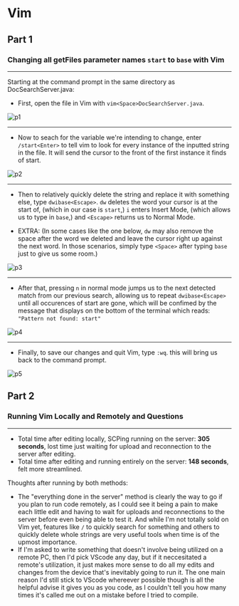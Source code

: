 # Vim


## Part 1
### Changing all getFiles parameter names `start` to `base` with Vim
---
Starting at the command prompt in the same directory as DocSearchServer.java:
- First, open the file in Vim with `vim<Space>DocSearchServer.java`.

![p1](vimp1.PNG)

---

- Now to seach for the variable we're intending to change, enter `/start<Enter>` to tell vim to look for every instance of the inputted string in the file. It will send the cursor to the front of the first instance it finds of start.

![p2](vimp2.PNG)

---

- Then to relatively quickly delete the string and replace it with something else, type `dwibase<Escape>`. `dw` deletes the word your cursor is at the start of, (which in our case is `start`,) `i` enters Insert Mode, (which allows us to type in `base`,) and `<Escape>` returns us to Normal Mode. 
* EXTRA: (In some cases like the one below, `dw` may also remove the space after the word we deleted and leave the cursor right up against the next word. In those scenarios, simply type `<Space>` after typing `base` just to give us some room.)

![p3](vimp3.PNG)

---

- After that, pressing `n` in normal mode jumps us to the next detected match from our previous search, allowing us to repeat `dwibase<Escape>` until all occurences of start are gone, which will be confimed by the message that displays on the bottom of the terminal which reads: `"Pattern not found: start"`

![p4](vimp4.PNG)

---

* Finally, to save our changes and quit Vim, type `:wq`. this will bring us back to the command prompt.

![p5](vimp5.PNG)  
## Part 2

### Running Vim Locally and Remotely and Questions

---

- Total time after editing locally, SCPing running on the server: **305 seconds**, lost time just waiting for upload and reconnection to the server after editing.
- Total time after editing and running entirely on the server: **148 seconds**, felt more streamlined.

Thoughts after running by both methods:

* The "everything done in the server" method is clearly the way to go if you plan to run code remotely, as I could see it being a pain to make each little edit and having to wait for uploads and reconnections to the server before even being able to test it. And while I'm not totally sold on Vim yet, features like `/` to quickly search for something and others to quickly delete whole strings are very useful tools when time is of the upmost importance.
* If I'm asked to write something that doesn't involve being utilized on a remote PC, then I'd pick VScode any day, but if it neccesitated a remote's utilization, it just makes more sense to do all my edits and changes from the device that's inevitably going to run it. The one main reason I'd still stick to VScode whereever possible though is all the helpful advise it gives you as you code, as I couldn't tell you how many times it's called me out on a mistake before I tried to compile. 